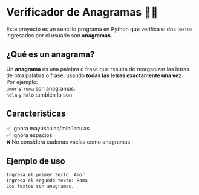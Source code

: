 # Verificador de Anagramas 🧠🔤

Este proyecto es un sencillo programa en Python que verifica si dos textos ingresados por el usuario son **anagramas**.

## ¿Qué es un anagrama?

Un **anagrama** es una palabra o frase que resulta de reorganizar las letras de otra palabra o frase, usando **todas las letras exactamente una vez**.  
Por ejemplo:  
`amor` y `roma` son anagramas.  
`hola` y `halo` también lo son.

## Características

✅ Ignora mayúsculas/minúsculas  
✅ Ignora espacios  
❌ No considera cadenas vacías como anagramas

## Ejemplo de uso

```bash
Ingresa el primer texto: Amor
Ingresa el segundo texto: Roma
Los textos son anagramas.
